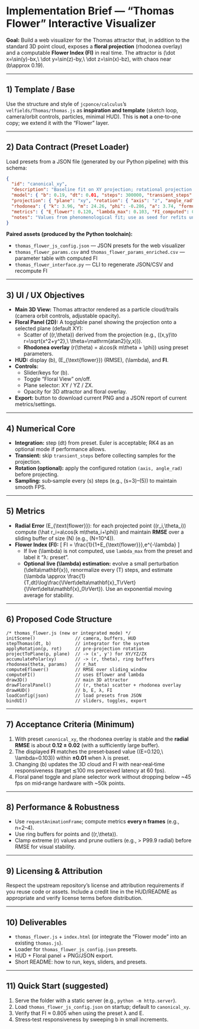 # Implementation Brief — “Thomas Flower” Interactive Visualizer

**Goal:** Build a web visualizer for the Thomas attractor that, in addition to the standard 3D point cloud, exposes a **floral projection** (rhodonea overlay) and a computable **Flower Index (FI)** in real time. The attractor is
\(\dot x=\sin(y)-bx,\ \dot y=\sin(z)-by,\ \dot z=\sin(x)-bz\), with chaos near \(b\approx 0.19\).

---

## 1) Template / Base

Use the structure and style of `jcponce/calculus`’s `velfields/Thomas/thomas.js` as **inspiration and template** (sketch loop, camera/orbit controls, particles, minimal HUD). This is **not** a one‑to‑one copy; we extend it with the “Flower” layer.

---

## 2) Data Contract (Preset Loader)

Load presets from a JSON file (generated by our Python pipeline) with this schema:

```json
{
  "id": "canonical_xy",
  "description": "Baseline fit on XY projection; rotational projection = identity",
  "model": { "b": 0.19, "dt": 0.01, "steps": 300000, "transient_steps": 2000, "seed": [0.1, 0.0, 0.0] },
  "projection": { "plane": "xy", "rotation": { "axis": "z", "angle_rad": 0.0 } },
  "rhodonea": { "k": 3.96, "m": 24.26, "phi": -0.286, "a": 3.74, "formula": "r(theta) = a * cos(k*m*theta + phi)" },
  "metrics": { "E_flower": 0.120, "lambda_max": 0.103, "FI_computed": 0.8054705, "FI_reported": 0.8054705 },
  "notes": "Values from phenomenological fit; use as seed for refits under rotations."
}
```

**Paired assets (produced by the Python toolchain):**
- `thomas_flower_js_config.json` — JSON presets for the web visualizer
- `thomas_flower_params.csv` and `thomas_flower_params_enriched.csv` — parameter table with computed FI
- `thomas_flower_interface.py` — CLI to regenerate JSON/CSV and recompute FI

---

## 3) UI / UX Objectives

- **Main 3D View:** Thomas attractor rendered as a particle cloud/trails (camera orbit controls, adjustable opacity).
- **Floral Panel (2D):** A togglable panel showing the projection onto a selected plane (default XY):
  - Scatter of \((r,\theta)\) derived from the projection (e.g., \((x,y)\to r=\sqrt{x^2+y^2},\ \theta=\mathrm{atan2}(y,x))\).
  - **Rhodonea overlay** \(r(\theta) = a\cos(k m\theta + \phi)\) using preset parameters.
- **HUD:** display \(b\), \(E_{\text{flower}}\) (RMSE), \(\lambda\), and **FI**.
- **Controls:**
  - Slider/keys for \(b\).
  - Toggle “Floral View” on/off.
  - Plane selector: XY / YZ / ZX.
  - Opacity for 3D attractor and floral overlay.
- **Export:** button to download current PNG and a JSON report of current metrics/settings.

---

## 4) Numerical Core

- **Integration:** step \(dt\) from preset. Euler is acceptable; RK4 as an optional mode if performance allows.
- **Transient:** skip `transient_steps` before collecting samples for the projection.
- **Rotation (optional):** apply the configured rotation `(axis, angle_rad)` before projecting.
- **Sampling:** sub‑sample every \(s\) steps (e.g., \(s=3\)–\(5\)) to maintain smooth FPS.

---

## 5) Metrics

- **Radial Error** \(E_{\text{flower}}\): for each projected point \((r_i,\theta_i)\) compute \(\hat r_i=a\cos(k m\theta_i+\phi)\) and maintain **RMSE** over a sliding buffer of size \(N\) (e.g., \(N=10^4\)).
- **Flower Index (FI):**
  \[
  FI = \frac{1}{1+E_{\text{flower}}}\,e^{-\lambda}
  \]
  - If live \(\lambda\) is not computed, use `lambda_max` from the preset and label it “λ: preset”.
  - **Optional live \(\lambda\) estimation:** evolve a small perturbation \(\delta\mathbf{x}\), renormalize every \(T\) steps, and estimate \(\lambda \approx \frac{1}{T\,dt}\log\frac{\lVert\delta\mathbf{x}_T\rVert}{\lVert\delta\mathbf{x}_0\rVert}\). Use an exponential moving average for stability.

---

## 6) Proposed Code Structure

```
/* thomas_flower.js (new or integrated mode) */
initScene()               // camera, buffers, HUD
stepThomas(dt, b)         // integrator for the system
applyRotation(p, rot)     // pre-projection rotation
projectToPlane(p, plane)  // -> (x', y') for XY/YZ/ZX
accumulatePolar(xy)       // -> (r, theta), ring buffers
rhodonea(theta, params)   // r_hat
computeEflower()          // RMSE over sliding window
computeFI()               // uses Eflower and lambda
draw3D()                  // main 3D attractor
drawFloralPanel()         // (r, theta) scatter + rhodonea overlay
drawHUD()                 // b, E, λ, FI
loadConfig(json)          // load presets from JSON
bindUI()                  // sliders, toggles, export
```

---

## 7) Acceptance Criteria (Minimum)

1. With preset `canonical_xy`, the rhodonea overlay is stable and the **radial RMSE** is about **0.12 ± 0.02** (with a sufficiently large buffer).
2. The displayed **FI** matches the preset‑based value \((E=0.120,\ \lambda=0.103)\) within **±0.01** when λ is preset.
3. Changing \(b\) updates the 3D cloud and FI with near‑real‑time responsiveness (target ≲100 ms perceived latency at 60 fps).
4. Floral panel toggle and plane selector work without dropping below ~45 fps on mid‑range hardware with ~50k points.

---

## 8) Performance & Robustness

- Use `requestAnimationFrame`; compute metrics **every n frames** (e.g., n=2–4).
- Use ring buffers for points and \((r,\theta)\).
- Clamp extreme \(r\) values and prune outliers (e.g., > P99.9 radial) before RMSE for visual stability.

---

## 9) Licensing & Attribution

Respect the upstream repository’s license and attribution requirements if you reuse code or assets. Include a credit line in the HUD/README as appropriate and verify license terms before distribution.

---

## 10) Deliverables

- `thomas_flower.js` + `index.html` (or integrate the “Flower mode” into an existing `thomas.js`).
- Loader for `thomas_flower_js_config.json` presets.
- HUD + Floral panel + PNG/JSON export.
- Short README: how to run, keys, sliders, and presets.

---

## 11) Quick Start (suggested)

1. Serve the folder with a static server (e.g., `python -m http.server`).
2. Load `thomas_flower_js_config.json` on startup; default to `canonical_xy`.
3. Verify that FI ≈ 0.805 when using the preset λ and E.
4. Stress‑test responsiveness by sweeping b in small increments.
